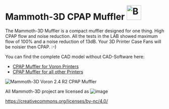 # Mammoth-3D CPAP Muffler <a href='https://ko-fi.com/mammoth3d' target='_blank'><img height='46' style='border:0px;height:46px;' src='https://az743702.vo.msecnd.net/cdn/kofi3.png?v=0' border='0' alt='Buy Me a Coffee at ko-fi.com' /></a> 


The Mammoth-3D Muffler is a compact muffler designed for one thing. High CPAP flow and noise reduction.
All the tests in the LAB showed maximum flow of 100% and a noise reduction of 13dB. Your 3D Printer Case Fans will be noisier then CPAP. :-)

You can find the complete CAD model without CAD-Software here: 
- [CPAP Muffler for Voron Printers](https://)  
- [CPAP Muffler for all other Printers](https://)


![Mammoth-3D Voron 2.4 R2 CPAP Muffler](https://youtu.be/0h4zGvPl5GQ)


All Mammoth-3D project are licensed as
![image](https://user-images.githubusercontent.com/37383368/139769027-7267da5b-7f58-499d-96bc-e41d164a3aac.png)

https://creativecommons.org/licenses/by-nc/4.0/
